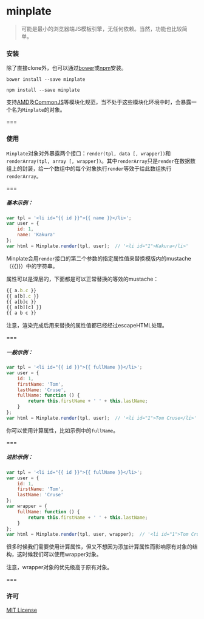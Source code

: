# minplate

> 可能是最小的浏览器端JS模板引擎，无任何依赖。当然，功能也比较简单。

### 安装

除了直接clone外，也可以通过[bower](http://bower.io/)或[npm](https://www.npmjs.com/)安装。

```
bower install --save minplate
```
```
npm install --save minplate
```

支持[AMD](https://github.com/amdjs/amdjs-api/wiki/AMD)及[CommonJS](http://www.commonjs.org/)等模块化规范，当不处于这些模块化环境中时，会暴露一个名为```Minplate```的对象。

===

### 使用

```Minplate```对象对外暴露两个接口：```render(tpl, data [, wrapper])```和```renderArray(tpl, array [, wrapper])```。其中```renderArray```只是```render```在数据数组上的封装，给一个数组中的每个对象执行```render```等效于给此数组执行```renderArray```。

===

##### 基本示例：

```js
var tpl = '<li id="{{ id }}">{{ name }}</li>';
var user = { 
    id: 1, 
    name: 'Kakura' 
};
var html = Minplate.render(tpl, user);  // '<li id="1">Kakura</li>'
```

Minplate会用```render```接口的第二个参数的指定属性值来替换模版内的mustache（{{}}）中的字符串。

属性可以是深层的，下面都是可以正常替换的等效的mustache：

```js
{{ a.b.c }}
{{ a[b].c }}
{{ a[b]c }}
{{ a[b][c] }}
{{ a b c }}
```

注意，渲染完成后用来替换的属性值都已经经过escapeHTML处理。

===

##### 一般示例：

```js
var tpl = '<li id="{{ id }}">{{ fullName }}</li>';
var user = { 
    id: 1, 
    firstName: 'Tom',
    lastName: 'Cruse',
    fullName: function () {
        return this.firstName + ' ' + this.lastName;
    }
};
var html = Minplate.render(tpl, user);  // '<li id="1">Tom Cruse</li>'
```

你可以使用计算属性，比如示例中的```fullName```。

===

##### 进阶示例：

```js
var tpl = '<li id="{{ id }}">{{ fullName }}</li>';
var user = { 
    id: 1, 
    firstName: 'Tom',
    lastName: 'Cruse'
};
var wrapper = {
    fullName: function () {
        return this.firstName + ' ' + this.lastName;
    }
};
var html = Minplate.render(tpl, user, wrapper);  // '<li id="1">Tom Cruse</li>'
```

很多时候我们需要使用计算属性，但又不想因为添加计算属性而影响原有对象的结构，这时候我们可以使用wrapper对象。

注意，wrapper对象的优先级高于原有对象。

===

### 许可

[MIT License](https://github.com/MopTym/minplate/blob/master/LICENSE)
